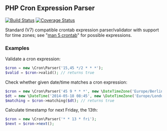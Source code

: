 ## PHP Cron Expression Parser

[![Build Status](https://travis-ci.org/poliander/cron.svg?branch=master)](https://travis-ci.org/poliander/cron)
[![Coverage Status](https://img.shields.io/coveralls/poliander/cron.svg)](https://coveralls.io/r/poliander/cron)

Standard (V7) compatible crontab expression parser/validator with support for time zones; see "[man 5 crontab](http://www.unix.com/man-page/linux/5/crontab/)" for possible expressions.

### Examples

Validate a cron expression:

```php
$cron = new \Cron\Parser('15,45 */2 * * *');
$valid = $cron->valid(); // returns true
```

Check whether given date/time matches a cron expression:
```php
$cron = new \Cron\Parser('45 9 * * *', new \DateTimeZone('Europe/Berlin'));
$dt = new \DateTime('2014-05-18 08:45', new \DateTimeZone('Europe/London'));
$matching = $cron->matching($dt); // returns true
```

Calculate timestamp for next Friday, the 13th:
```php
$cron = new \Cron\Parser('* * 13 * fri');
$next = $cron->next();
```
